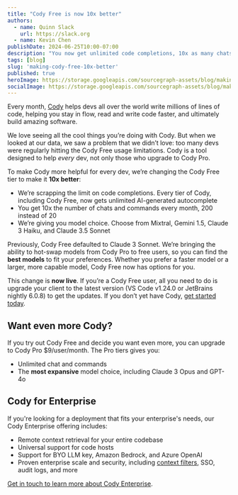 ```yaml
---
title: "Cody Free is now 10x better"
authors: 
  - name: Quinn Slack
    url: https://slack.org
  - name: Kevin Chen
publishDate: 2024-06-25T10:00-07:00
description: "You now get unlimited code completions, 10x as many chats, and model choice with Cody Free."
tags: [blog]
slug: 'making-cody-free-10x-better'
published: true
heroImage: https://storage.googleapis.com/sourcegraph-assets/blog/making-cody-free-10x-better-og.jpg
socialImage: https://storage.googleapis.com/sourcegraph-assets/blog/making-cody-free-10x-better-og.jpg
---
```


Every month, [Cody](https://sourcegraph.com/cody) helps devs all over the world write millions of lines of code, helping you stay in flow, read and write code faster, and ultimately build amazing software. 

We love seeing all the cool things you’re doing with Cody. But when we looked at our data, we saw a problem that we didn’t love: too many devs were regularly hitting the Cody Free usage limitations. Cody is a tool designed to help _every_ dev, not only those who upgrade to Cody Pro.

To make Cody more helpful for every dev, we’re changing the Cody Free tier to make it **10x better**: 

* We’re scrapping the limit on code completions. Every tier of Cody, including Cody Free, now gets unlimited AI-generated autocomplete
* You get 10x the number of chats and commands every month, 200 instead of 20
* We’re giving you model choice. Choose from Mixtral, Gemini 1.5, Claude 3 Haiku, and Claude 3.5 Sonnet

Previously, Cody Free defaulted to Claude 3 Sonnet. We’re bringing the ability to hot-swap models from Cody Pro to free users, so you can find the **best models** to fit your preferences. Whether you prefer a faster model or a larger, more capable model, Cody Free now has options for you.

This change is **now live**. If you’re a Cody Free user, all you need to do is upgrade your client to the latest version (VS Code v1.24.0 or JetBrains nightly 6.0.8) to get the updates. If you don’t yet have Cody, [get started today](https://sourcegraph.com/cody).

## Want even more Cody?

If you try out Cody Free and decide you want even more, you can upgrade to Cody Pro $9/user/month. The Pro tiers gives you:

* Unlimited chat and commands
* The **most expansive** model choice, including Claude 3 Opus and GPT-4o

## Cody for Enterprise

If you're looking for a deployment that fits your enterprise's needs, our Cody Enterprise offering includes:

* Remote context retrieval for your entire codebase
* Universal support for code hosts
* Support for BYO LLM key, Amazon Bedrock, and Azure OpenAI
* Proven enterprise scale and security, including [context filters](https://sourcegraph.com/docs/cody/capabilities/ignore-context#cody-context-filters), SSO, audit logs, and more

[Get in touch to learn more about Cody Enterprise](https://sourcegraph.com/contact/request-info).
